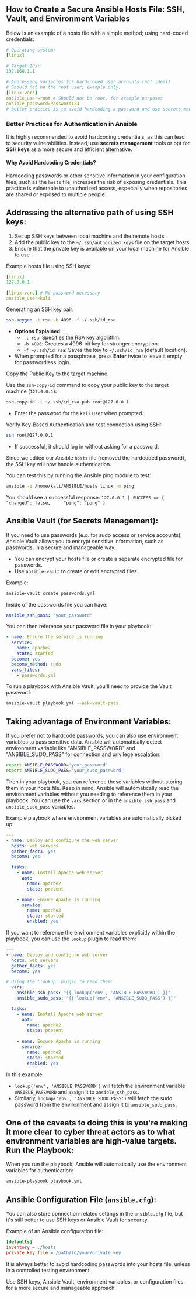 

How to Create a Secure Ansible Hosts File: SSH, Vault, and Environment Variables
--

Below is an example of a hosts file with a simple method; using hard-coded credentials:
```yaml
# Operating system:
[linux]

# Target IPs:
192.168.1.1

# Addressing variables for hard-coded user accounts (not ideal)
# Should not be the root user; example only.
[linux:vars]
ansible_user=root # Should not be root, for example purposes
ansible_password=Password123
# better practice is to avoid hardcoding a password and use secrets management.
```

### **Better Practices for Authentication in Ansible**

It is highly recommended to avoid hardcoding credentials, as this can lead to security vulnerabilities. Instead, use **secrets management** tools or opt for **SSH keys** as a more secure and efficient alternative.

#### **Why Avoid Hardcoding Credentials?**

Hardcoding passwords or other sensitive information in your configuration files, such as the `hosts` file, increases the risk of exposing credentials. This practice is vulnerable to unauthorized access, especially when repositories are shared or exposed to multiple people.

Addressing the alternative path of using SSH keys:
--

1) Set up SSH keys between local machine and the remote hosts
2) Add the public key to the `~/.ssh/authorized_keys` file on the target hosts
3) Ensure that the private key is available on your local machine for Ansible to use

Example hosts file using SSH keys:
```yaml
[linux]
127.0.0.1

[linux:vars] # No password necessary
ansible_user=kali
```
Generating an SSH key pair:
```bash
ssh-keygen -t rsa -b 4096 -f ~/.ssh/id_rsa
````

- **Options Explained:**
    - `-t rsa`: Specifies the RSA key algorithm.
    - `-b 4096`: Creates a 4096-bit key for stronger encryption.
    - `-f ~/.ssh/id_rsa`: Saves the key to `~/.ssh/id_rsa` (default location).
- When prompted for a passphrase, press **Enter** twice to leave it empty for passwordless login.

Copy the Public Key to the target machine.

Use the `ssh-copy-id` command to copy your public key to the target machine (`127.0.0.1`):
```bash
ssh-copy-id -i ~/.ssh/id_rsa.pub root@127.0.0.1
```
- Enter the password for the `kali` user when prompted.

Verify Key-Based Authentication and test connection using SSH:
```bash
ssh root@127.0.0.1
```
- If successful, it should log in without asking for a password.

Since we edited our Ansible `hosts` file (removed the hardcoded password), the SSH key will now handle authentication.

You can test this by running the Ansible ping module to test:
```bash
ansible -i /home/kali/ANSIBLE/hosts linux -m ping
```

You should see a successful response:
`127.0.0.1 | SUCCESS => {     "changed": false,     "ping": "pong" }`

Ansible Vault (for Secrets Management):
--

If you need to use passwords (e.g. for sudo access or service accounts), Ansible Vault allows you to encrypt sensitive information, such as passwords, in a secure and manageable way.
* You can encrypt your hosts file or create a separate encrypted file for passwords.
* Use `ansible-vault` to create or edit encrypted files.

Example:
```bash
ansible-vault create passwords.yml
```

Inside of the passwords file you can have:
```yaml
ansible_ssh_pass: "your_password"
```

You can then reference your password file in your playbook:
```yaml
- name: Ensure the service is running
  service:
    name: apache2
    state: started
  become: yes 
  become_method: sudo 
  vars_files:
    - passwords.yml
```

To run a playbook with Ansible Vault, you'll need to provide the Vault password:
```bash
ansible-vault playbook.yml --ask-vault-pass
```

Taking advantage of Environment Variables:
--

If you prefer not to hardcode passwords, you can also use environment variables to pass sensitive data. Ansible will automatically detect environment variable like "ANSIBLE_PASSWORD" and "ANSIBLE_SUDO_PASS" for connection and privilege escalation:
```bash
export ANSIBLE_PASSWORD='your_password'
export ANSIBLE_SUDO_PASS='your_sudo_password'
```

Then in your playbook, you can reference those variables without storing them in your hosts file. Keep in mind, Ansible will automatically read the environment variables without you needing to reference them in your playbook. You can use the `vars` section or in the `ansible_ssh_pass` and `ansible_sudo_pass` variables.

Example playbook where environment variables are automatically picked up:
```yaml
---
- name: Deploy and configure the web server
  hosts: web_servers
  gather_facts: yes
  become: yes

  tasks:
	- name: Install Apache web server
	  apt:
	    name: apache2
	    state: present

	- name: Ensure Apache is running
	  service:
	    name: apache2
	    state: started
	    enabled: yes
```

If you want to reference the environment variables explicitly within the playbook, you can use the `lookup` plugin to read them:
```yaml
---
- name: Deploy and configure web server
  hosts: web_servers
  gather_facts: yes
  become: yes

# Using the 'lookup' plugin to read them:
  vars:
    ansible_ssh_pass: "{{ lookup('env', 'ANSIBLE_PASSWORD') }}"
    ansible_sudo_pass: "{{ lookup('env', 'ANSIBLE_SUDO_PASS') }}"

  tasks:
    - name: Install Apache web server
      apt:
        name: apache2
        state: present
        
	- name: Ensure Apache is running
	  service:
	    name: apache2
	    state: started
	    enabled: yes
```

In this example:

- `lookup('env', 'ANSIBLE_PASSWORD')` will fetch the environment variable `ANSIBLE_PASSWORD` and assign it to `ansible_ssh_pass`.
- Similarly, `lookup('env', 'ANSIBLE_SUDO_PASS')` will fetch the sudo password from the environment and assign it to `ansible_sudo_pass`.

One of the caveats to doing this is you're making it more clear to cyber threat actors as to what environment variables are high-value targets. 
Run the Playbook:
---

When you run the playbook, Ansible will automatically use the environment variables for authentication:

```bash
ansible-playbook playbook.yml
```
Ansible Configuration File (`ansible.cfg`):
---

You can also store connection-related settings in the `ansible.cfg` file, but it's still better to use SSH keys or Ansible Vault for security.

Example of an Ansible configuration file:
```ini
[defaults]
inventory = ./hosts
private_key_file = /path/to/your/private_key
```

It is always better to avoid hardcoding passwords into your hosts file; unless in a controlled testing environment. 

Use SSH keys, Ansible Vault, environment variables, or configuration files for a more secure and manageable approach. 
